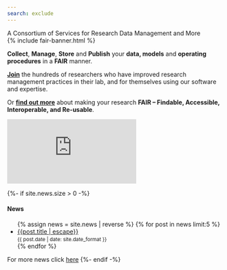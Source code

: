```yaml
---
search: exclude
---
```

<div class="home-title">A Consortium of Services for Research Data Management and More</div>
{% include fair-banner.html %}

**Collect**, **Manage**, **Store** and **Publish** your **data, models** and **operating procedures** in a **FAIR** manner.

**[Join](https://fair-dom.org/contribute/join-us)** the hundreds of researchers who have improved research management practices in their lab, and for themselves using our software and expertise.

Or **[find out more](https://fair-dom.org/about-fairdom)** about making your research **FAIR – Findable, Accessible, Interoperable, and Re-usable**.

<iframe class="you-tube" src="https://www.youtube.com/embed/PWutnWBfUSw" frameborder="0" allow="accelerometer; autoplay; clipboard-write; encrypted-media; gyroscope; picture-in-picture" allowfullscreen></iframe>


{%- if site.news.size > 0 -%}
#### News

<ul class="list-unstyled">
{% assign news = site.news | reverse %}
{% for post in news limit:5   %}
    <li>
        <a href="{{post.url | relative_url}}">{{post.title | escape}}</a>
        <br/><small>{{ post.date | date: site.date_format }}</small>
    </li>
{% endfor %}
</ul>

For more news click [here](news)
{%- endif -%}
